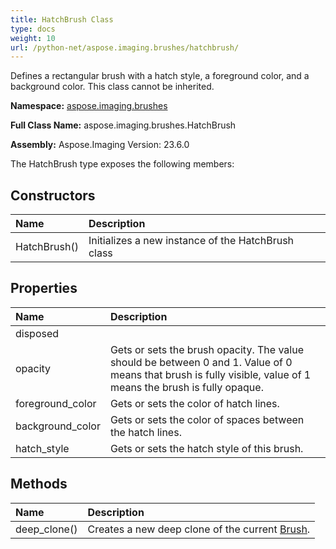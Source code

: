 ```yaml
---
title: HatchBrush Class
type: docs
weight: 10
url: /python-net/aspose.imaging.brushes/hatchbrush/
---
```


Defines a rectangular brush with a hatch style, a foreground color, and a background color. This class cannot be inherited.

**Namespace:** [aspose.imaging.brushes](/imaging/python-net/aspose.imaging.brushes/)

**Full Class Name:** aspose.imaging.brushes.HatchBrush

**Assembly:**  Aspose.Imaging Version: 23.6.0

The HatchBrush type exposes the following members:
## **Constructors**
|**Name**|**Description**|
| :- | :- |
|HatchBrush()|Initializes a new instance of the HatchBrush class|
## **Properties**
|**Name**|**Description**|
| :- | :- |
|disposed|  |
|opacity|Gets or sets the brush opacity. The value should be between 0 and 1. Value of 0 means that brush is fully visible, value of 1 means the brush is fully opaque.|
|foreground_color|Gets or sets the color of hatch lines.|
|background_color|Gets or sets the color of spaces between the hatch lines.|
|hatch_style|Gets or sets the hatch style of this brush.|
## **Methods**
|**Name**|**Description**|
| :- | :- |
|deep_clone()|Creates a new deep clone of the current [Brush](/imaging/python-net/aspose.imaging/brush/).|
